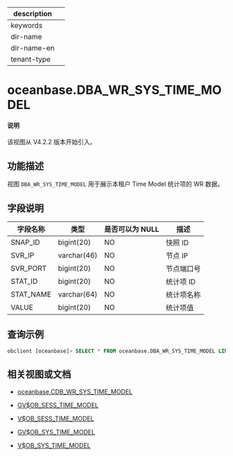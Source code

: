 |description||
|---|---|
|keywords||
|dir-name||
|dir-name-en||
|tenant-type||

# oceanbase.DBA_WR_SYS_TIME_MODEL

<main id="notice" type='explain'>
<h4>说明</h4>
<p>该视图从 V4.2.2 版本开始引入。</p>
</main>

## 功能描述

视图 `DBA_WR_SYS_TIME_MODEL` 用于展示本租户 Time Model 统计项的 WR 数据。

## 字段说明

| **字段名称** | **类型**  | **是否可以为 NULL** | **描述**                               |
|------------|-------------|---------------------|----------------------------------------|
| SNAP_ID    | bigint(20)  | NO   | 快照 ID      |
| SVR_IP     | varchar(46) | NO   | 节点 IP       |
| SVR_PORT   | bigint(20)  | NO   | 节点端口号        |
| STAT_ID    | bigint(20)  | NO   | 统计项 ID         |
| STAT_NAME  | varchar(64) | NO   | 统计项名称       |---待补充统计项名称
| VALUE      | bigint(20)  | NO   | 统计项值        |

## 查询示例

```sql
obclient [oceanbase]> SELECT * FROM oceanbase.DBA_WR_SYS_TIME_MODEL LIMIT 1;
```

## 相关视图或文档

* [oceanbase.CDB_WR_SYS_TIME_MODEL](28600.cdb_wr_sys_time_model-of-sys-tenant.md)

* [GV$OB_SESS_TIME_MODEL](../300.performance-view-of-sys-tenant/16800.gv-ob_sess_time_model-of-sys-tenant.md)

* [V$OB_SESS_TIME_MODEL](../300.performance-view-of-sys-tenant/16900.v-ob_sess_time_model-of-sys-tenant.md)

* [GV$OB_SYS_TIME_MODEL](../300.performance-view-of-sys-tenant/17000.gv-ob_sys_time_model-of-sys-tenant.md)

* [V$OB_SYS_TIME_MODEL](../300.performance-view-of-sys-tenant/17100.v-ob_sys_time_model-of-sys-tenant.md)
